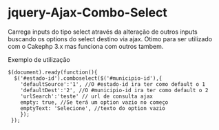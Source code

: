 # jquery-Ajax-Combo-Select
Carrega inputs do tipo select através da alteração de outros inputs buscando os options do select destino via ajax.
Otimo para ser utilizado com o Cakephp 3.x mas funciona com outros tambem.

Exemplo de utilização

    $(document).ready(function(){
      $('#estado-id').comboselect($('#municipio-id'),{
        'defaultSource':'1', //O #estado-id ira ter como default o 1
        'defaultDest':'2', //O #municipio-id ira ter como default o 2
        'urlSearch':'teste' // url de consulta ajax
        empty: true, //Se terá um option vazio no começo
        emptyText: 'Selecione', //texto do option vazio
        });
     });
  
